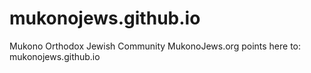 # mukonojews.github.io
Mukono Orthodox Jewish Community
MukonoJews.org points here to:
    mukonojews.github.io
